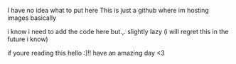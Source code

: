 I have no idea what to put here
This is just a github where im hosting images basically

i know i need to add the code here but.,. slightly lazy (i will regret this in the future i know)

if youre reading this hello :]!! have an amazing day <3
